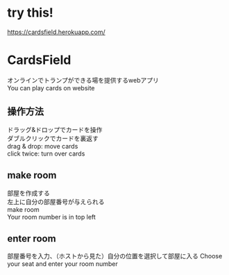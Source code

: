 # try this!
https://cardsfield.herokuapp.com/
# CardsField
オンラインでトランプができる場を提供するwebアプリ  
You can play cards on website
## 操作方法
ドラッグ&ドロップでカードを操作  
ダブルクリックでカードを裏返す  
drag & drop: move cards  
click twice: turn over cards
## make room
部屋を作成する  
左上に自分の部屋番号が与えられる  
make room  
Your room number is in top left
## enter room
部屋番号を入力、（ホストから見た）自分の位置を選択して部屋に入る
Choose your seat and enter your room number
